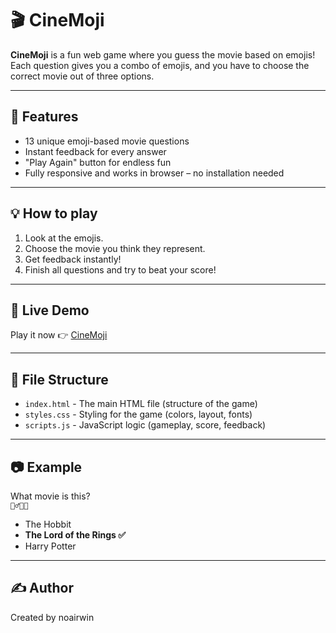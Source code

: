 # 🎬 CineMoji

**CineMoji** is a fun web game where you guess the movie based on emojis!  
Each question gives you a combo of emojis, and you have to choose the correct movie out of three options.

---

## 🌟 Features
- 13 unique emoji-based movie questions
- Instant feedback for every answer
- "Play Again" button for endless fun
- Fully responsive and works in browser – no installation needed

---

## 💡 How to play
1. Look at the emojis.
2. Choose the movie you think they represent.
3. Get feedback instantly!
4. Finish all questions and try to beat your score!

---

## 🚀 Live Demo
Play it now 👉 [CineMoji](https://noairwin.github.io/CineMoji/)

---

## 📁 File Structure
- `index.html`        - The main HTML file (structure of the game)
- `styles.css`        - Styling for the game (colors, layout, fonts)
- `scripts.js`        - JavaScript logic (gameplay, score, feedback)

---

## 📷 Example
What movie is this?  
`🧙‍♂️💍🔥`

- The Hobbit
- **The Lord of the Rings ✅**
- Harry Potter

---

## ✍️ Author
Created by noairwin
